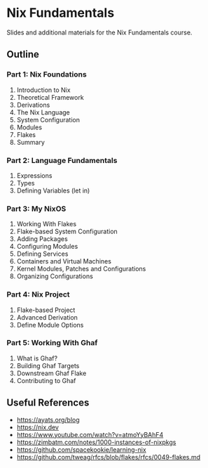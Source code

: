 # Nix Fundamentals

Slides and additional materials for the Nix Fundamentals course.

## Outline

### Part 1: Nix Foundations

1. Introduction to Nix
2. Theoretical Framework
3. Derivations
4. The Nix Language
5. System Configuration
6. Modules
7. Flakes
8. Summary

### Part 2: Language Fundamentals

1. Expressions
2. Types
3. Defining Variables (let in)

### Part 3: My NixOS

1. Working With Flakes
2. Flake-based System Configuration
3. Adding Packages
4. Configuring Modules
5. Defining Services
6. Containers and Virtual Machines
7. Kernel Modules, Patches and Configurations
8. Organizing Configurations

### Part 4: Nix Project

1. Flake-based Project
2. Advanced Derivation
3. Define Module Options

### Part 5: Working With Ghaf

1. What is Ghaf?
2. Building Ghaf Targets
3. Downstream Ghaf Flake
4. Contributing to Ghaf

## Useful References

- <https://ayats.org/blog>
- <https://nix.dev>
- <https://www.youtube.com/watch?v=atmoYyBAhF4>
- <https://zimbatm.com/notes/1000-instances-of-nixpkgs>
- <https://github.com/spacekookie/learning-nix>
- <https://github.com/tweag/rfcs/blob/flakes/rfcs/0049-flakes.md>
